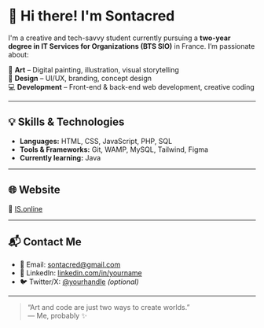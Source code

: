 # 👋 Hi there! I'm Sontacred

I'm a creative and tech-savvy student currently pursuing a **two-year degree in IT Services for Organizations (BTS SIO)** in France. I’m passionate about:

🎨 **Art** – Digital painting, illustration, visual storytelling  
🎨 **Design** – UI/UX, branding, concept design  
💻 **Development** – Front-end & back-end web development, creative coding

---

## 💡 Skills & Technologies

- **Languages:** HTML, CSS, JavaScript, PHP, SQL  
- **Tools & Frameworks:** Git, WAMP, MySQL, Tailwind, Figma  
- **Currently learning:** Java

---

## 🌐 Website

🔗 [IS.online](https://your-website.com)

---

## 📬 Contact Me

- 📧 Email: [sontacred@gmail.com](mailto:your.email@example.com)  
- 💼 LinkedIn: [linkedin.com/in/yourname](https://linkedin.com/in/yourname)  
- 🐦 Twitter/X: [@yourhandle](https://twitter.com/yourhandle) *(optional)*

---

> “Art and code are just two ways to create worlds.”  
> — Me, probably ✨
